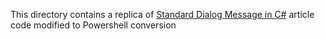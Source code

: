 This directory contains a replica of [Standard Dialog Message in C#](https://www.codeproject.com/Articles/5264875/Dialog-Message-in-Csharp-for-NET-Framework-4-5)
article code modified to Powershell conversion

